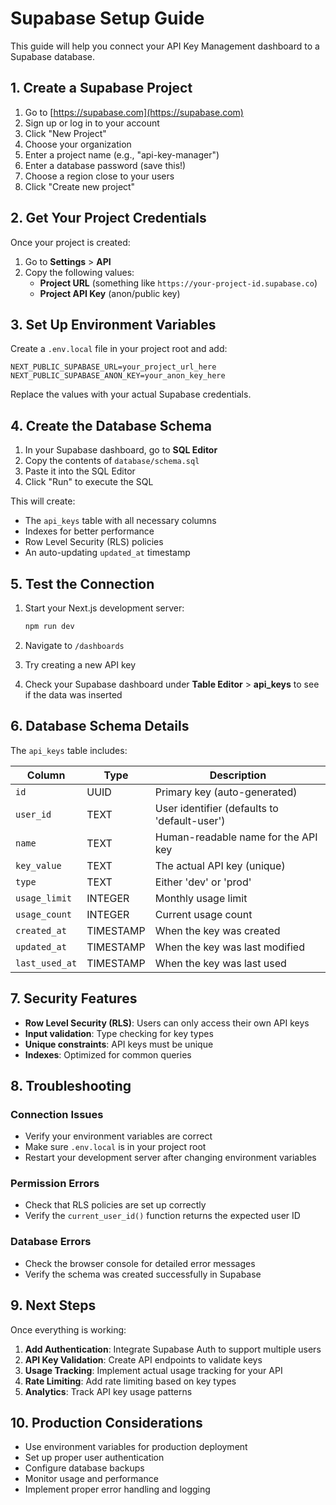 # Supabase Setup Guide

This guide will help you connect your API Key Management dashboard to a Supabase database.

## 1. Create a Supabase Project

1. Go to [https://supabase.com](https://supabase.com)
2. Sign up or log in to your account
3. Click "New Project"
4. Choose your organization
5. Enter a project name (e.g., "api-key-manager")
6. Enter a database password (save this!)
7. Choose a region close to your users
8. Click "Create new project"

## 2. Get Your Project Credentials

Once your project is created:

1. Go to **Settings** > **API**
2. Copy the following values:
   - **Project URL** (something like `https://your-project-id.supabase.co`)
   - **Project API Key** (anon/public key)

## 3. Set Up Environment Variables

Create a `.env.local` file in your project root and add:

```env
NEXT_PUBLIC_SUPABASE_URL=your_project_url_here
NEXT_PUBLIC_SUPABASE_ANON_KEY=your_anon_key_here
```

Replace the values with your actual Supabase credentials.

## 4. Create the Database Schema

1. In your Supabase dashboard, go to **SQL Editor**
2. Copy the contents of `database/schema.sql`
3. Paste it into the SQL Editor
4. Click "Run" to execute the SQL

This will create:
- The `api_keys` table with all necessary columns
- Indexes for better performance
- Row Level Security (RLS) policies
- An auto-updating `updated_at` timestamp

## 5. Test the Connection

1. Start your Next.js development server:
   ```bash
   npm run dev
   ```

2. Navigate to `/dashboards`
3. Try creating a new API key
4. Check your Supabase dashboard under **Table Editor** > **api_keys** to see if the data was inserted

## 6. Database Schema Details

The `api_keys` table includes:

| Column | Type | Description |
|--------|------|-------------|
| `id` | UUID | Primary key (auto-generated) |
| `user_id` | TEXT | User identifier (defaults to 'default-user') |
| `name` | TEXT | Human-readable name for the API key |
| `key_value` | TEXT | The actual API key (unique) |
| `type` | TEXT | Either 'dev' or 'prod' |
| `usage_limit` | INTEGER | Monthly usage limit |
| `usage_count` | INTEGER | Current usage count |
| `created_at` | TIMESTAMP | When the key was created |
| `updated_at` | TIMESTAMP | When the key was last modified |
| `last_used_at` | TIMESTAMP | When the key was last used |

## 7. Security Features

- **Row Level Security (RLS)**: Users can only access their own API keys
- **Input validation**: Type checking for key types
- **Unique constraints**: API keys must be unique
- **Indexes**: Optimized for common queries

## 8. Troubleshooting

### Connection Issues
- Verify your environment variables are correct
- Make sure `.env.local` is in your project root
- Restart your development server after changing environment variables

### Permission Errors
- Check that RLS policies are set up correctly
- Verify the `current_user_id()` function returns the expected user ID

### Database Errors
- Check the browser console for detailed error messages
- Verify the schema was created successfully in Supabase

## 9. Next Steps

Once everything is working:

1. **Add Authentication**: Integrate Supabase Auth to support multiple users
2. **API Key Validation**: Create API endpoints to validate keys
3. **Usage Tracking**: Implement actual usage tracking for your API
4. **Rate Limiting**: Add rate limiting based on key types
5. **Analytics**: Track API key usage patterns

## 10. Production Considerations

- Use environment variables for production deployment
- Set up proper user authentication
- Configure database backups
- Monitor usage and performance
- Implement proper error handling and logging 